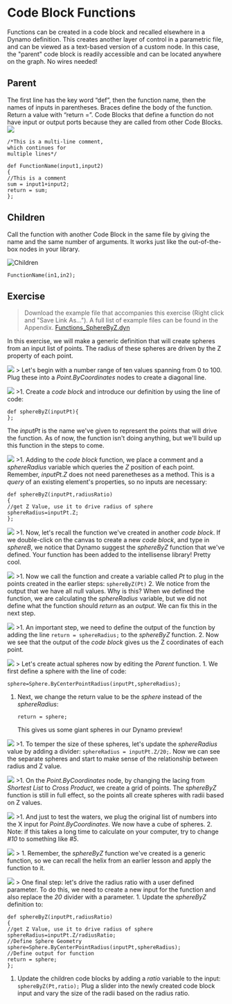 Code Block Functions
====================

Functions can be created in a code block and recalled elsewhere in a Dynamo definition. This creates another layer of control in a parametric file, and can be viewed as a text-based version of a custom node. In this case, the "parent" code block is readily accessible and can be located anywhere on the graph. No wires needed!

Parent
------

The first line has the key word “def”, then the function name, then the names of inputs in parentheses. Braces define the body of the function. Return a value with “return =”. Code Blocks that define a function do not have input or output ports because they are called from other Code Blocks. ![](images/7-4/21.png)

    /*This is a multi-line comment,
    which continues for
    multiple lines*/

    def FunctionName(input1,input2)
    {
    //This is a comment
    sum = input1+input2;
    return = sum;
    };

Children
--------

Call the function with another Code Block in the same file by giving the name and the same number of arguments. It works just like the out-of-the-box nodes in your library.

![Children](images/7-4/20.png)

    FunctionName(in1,in2);

Exercise
--------

> Download the example file that accompanies this exercise (Right click and "Save Link As..."). A full list of example files can be found in the Appendix. [Functions\_SphereByZ.dyn](datasets/7-4/Functions_SphereByZ.dyn)

In this exercise, we will make a generic definition that will create spheres from an input list of points. The radius of these spheres are driven by the Z property of each point.

![](images/7-4/Exercise/11.png) &gt; Let's begin with a number range of ten values spanning from 0 to 100. Plug these into a *Point.ByCoordinates* nodes to create a diagonal line.

![](images/7-4/Exercise/10.png) &gt;1. Create a *code block* and introduce our definition by using the line of code:

    def sphereByZ(inputPt){
    };

The *inputPt* is the name we've given to represent the points that will drive the function. As of now, the function isn't doing anything, but we'll build up this function in the steps to come.

![](images/7-4/Exercise/09.png) &gt;1. Adding to the *code block* function, we place a comment and a *sphereRadius* variable which queries the *Z* position of each point. Remember, *inputPt.Z* does not need parenetheses as a method. This is a *query* of an existing element's properties, so no inputs are necessary:

    def sphereByZ(inputPt,radiusRatio)
    {
    //get Z Value, use it to drive radius of sphere
    sphereRadius=inputPt.Z;
    };

![](images/7-4/Exercise/08.png) &gt;1. Now, let's recall the function we've created in another *code block*. If we double-click on the canvas to create a new *code block*, and type in *sphereB*, we notice that Dynamo suggest the *sphereByZ* function that we've defined. Your function has been added to the intellisense library! Pretty cool.

![](images/7-4/Exercise/07.png) &gt;1. Now we call the function and create a variable called *Pt* to plug in the points created in the earlier steps: `sphereByZ(Pt)` 2. We notice from the output that we have all null values. Why is this? When we defined the function, we are calculating the *sphereRadius* variable, but we did not define what the function should *return* as an *output*. We can fix this in the next step.

![](images/7-4/Exercise/06.png) &gt;1. An important step, we need to define the output of the function by adding the line `return = sphereRadius;` to the *sphereByZ* function. 2. Now we see that the output of the *code block* gives us the Z coordinates of each point.

![](images/7-4/Exercise/05.png) &gt; Let's create actual spheres now by editing the *Parent* function. 1. We first define a sphere with the line of code:

    sphere=Sphere.ByCenterPointRadius(inputPt,sphereRadius);

1.  Next, we change the return value to be the *sphere* instead of the *sphereRadius*:

        return = sphere;

    This gives us some giant spheres in our Dynamo preview!

![](images/7-4/Exercise/04.png) &gt;1. To temper the size of these spheres, let's update the *sphereRadius* value by adding a divider: `sphereRadius = inputPt.Z/20;`. Now we can see the separate spheres and start to make sense of the relationship between radius and Z value.

![](images/7-4/Exercise/03.png) &gt;1. On the *Point.ByCoordinates* node, by changing the lacing from *Shortest List* to *Cross Product*, we create a grid of points. The *sphereByZ* function is still in full effect, so the points all create spheres with radii based on Z values.

![](images/7-4/Exercise/02.png) &gt;1. And just to test the waters, we plug the original list of numbers into the X input for *Point.ByCoordinates*. We now have a cube of spheres. 2. Note: if this takes a long time to calculate on your computer, try to change *\#10* to something like *\#5*.

![](images/7-4/Exercise/01.png) &gt; 1. Remember, the *sphereByZ* function we've created is a generic function, so we can recall the helix from an earlier lesson and apply the function to it.

![](images/7-4/Exercise/20.png) &gt; One final step: let's drive the radius ratio with a user defined parameter. To do this, we need to create a new input for the function and also replace the *20* divider with a parameter. 1. Update the *sphereByZ* definition to:

    def sphereByZ(inputPt,radiusRatio)
    {
    //get Z Value, use it to drive radius of sphere
    sphereRadius=inputPt.Z/radiusRatio;
    //Define Sphere Geometry
    sphere=Sphere.ByCenterPointRadius(inputPt,sphereRadius);
    //Define output for function
    return = sphere;
    };

1.  Update the children code blocks by adding a *ratio* variable to the input: `sphereByZ(Pt,ratio);` Plug a slider into the newly created code block input and vary the size of the radii based on the radius ratio.


